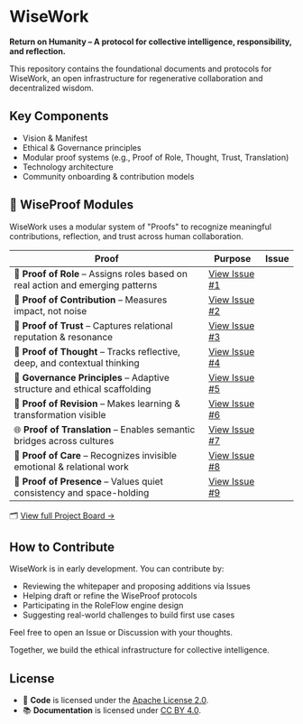 # WiseWork

**Return on Humanity – A protocol for collective intelligence, responsibility, and reflection.**

This repository contains the foundational documents and protocols for WiseWork, an open infrastructure for regenerative collaboration and decentralized wisdom.

## Key Components
- Vision & Manifest
- Ethical & Governance principles
- Modular proof systems (e.g., Proof of Role, Thought, Trust, Translation)
- Technology architecture
- Community onboarding & contribution models

## 🧩 WiseProof Modules

WiseWork uses a modular system of "Proofs" to recognize meaningful contributions, reflection, and trust across human collaboration.

| Proof | Purpose | Issue |
|-------|---------|-------|
| 🧱 **Proof of Role** – Assigns roles based on real action and emerging patterns | [View Issue #1](https://github.com/fatdinhero/wisework/issues/1) |
| 🧾 **Proof of Contribution** – Measures impact, not noise | [View Issue #2](https://github.com/fatdinhero/wisework/issues/2) |
| 🤝 **Proof of Trust** – Captures relational reputation & resonance | [View Issue #3](https://github.com/fatdinhero/wisework/issues/3) |
| 💬 **Proof of Thought** – Tracks reflective, deep, and contextual thinking | [View Issue #4](https://github.com/fatdinhero/wisework/issues/4) |
| 🧭 **Governance Principles** – Adaptive structure and ethical scaffolding | [View Issue #5](https://github.com/fatdinhero/wisework/issues/5) |
| 🔁 **Proof of Revision** – Makes learning & transformation visible | [View Issue #6](https://github.com/fatdinhero/wisework/issues/6) |
| 🌐 **Proof of Translation** – Enables semantic bridges across cultures | [View Issue #7](https://github.com/fatdinhero/wisework/issues/7) |
| 🫶 **Proof of Care** – Recognizes invisible emotional & relational work | [View Issue #8](https://github.com/fatdinhero/wisework/issues/8) |
| 👤 **Proof of Presence** – Values quiet consistency and space-holding | [View Issue #9](https://github.com/fatdinhero/wisework/issues/9) |

🗂️ [View full Project Board →](https://github.com/users/fatdinhero/projects)





## How to Contribute

WiseWork is in early development. You can contribute by:

- Reviewing the whitepaper and proposing additions via Issues
- Helping draft or refine the WiseProof protocols
- Participating in the RoleFlow engine design
- Suggesting real-world challenges to build first use cases

Feel free to open an Issue or Discussion with your thoughts.

Together, we build the ethical infrastructure for collective intelligence.


## License

- 🧠 **Code** is licensed under the [Apache License 2.0](LICENSE).
- 📚 **Documentation** is licensed under [CC BY 4.0](docs/LICENSE).

